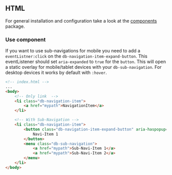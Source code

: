 ## HTML

For general installation and configuration take a look at the [components](https://www.npmjs.com/package/@db-ux/core-components) package.

### Use component

If you want to use sub-navigations for mobile you need to add a `eventListner:click` on the `db-navigation-item-expand-button`. This eventListener should set `aria-expanded` to `true` for the `button`. This will open a static overlay for mobile/tablet devices with your `db-sub-navigation`. For desktop devices it works by default with `:hover`.

```html index.html
<!-- index.html -->
...
<body>
	<!-- Only link	-->
	<li class="db-navigation-item">
		<a href="mypath">NavigationItem</a>
	</li>

	<!-- With Sub-Navigation -->
	<li class="db-navigation-item">
		<button class="db-navigation-item-expand-button" aria-haspopup="true">
			Navi-Item 1
		</button>
		<menu class="db-sub-navigation">
			<a href="mypath">Sub-Navi-Item 1</a>
			<a href="mypath">Sub-Navi-Item 2</a>
		</menu>
	</li>
</body>
```
